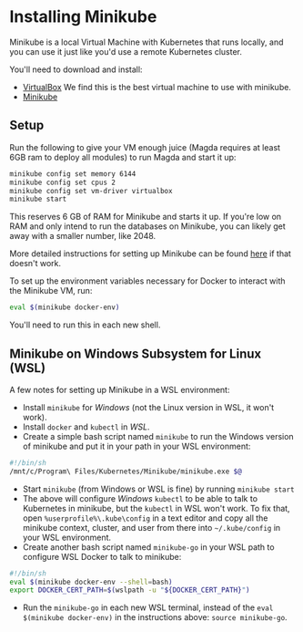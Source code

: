 # Installing Minikube

Minikube is a local Virtual Machine with Kubernetes that runs locally, and you can use it just like you'd use a remote Kubernetes cluster.

You'll need to download and install:

-   [VirtualBox](https://www.virtualbox.org/wiki/Downloads) We find this is the best virtual machine to use with minikube.
-   [Minikube](https://github.com/kubernetes/minikube)

## Setup

Run the following to give your VM enough juice (Magda requires at least 6GB ram to deploy all modules) to run Magda and start it up:

```bash
minikube config set memory 6144
minikube config set cpus 2
minikube config set vm-driver virtualbox
minikube start
```

This reserves 6 GB of RAM for Minikube and starts it up. If you're low on RAM and only intend to run the databases on Minikube, you can likely get away with a smaller number, like 2048.

More detailed instructions for setting up Minikube can be found [here](https://github.com/kubernetes/minikube) if that doesn't work.

To set up the environment variables necessary for Docker to interact with the Minikube VM, run:

```bash
eval $(minikube docker-env)
```

You'll need to run this in each new shell.

## Minikube on Windows Subsystem for Linux (WSL)

A few notes for setting up Minikube in a WSL environment:

-   Install `minikube` for _Windows_ (not the Linux version in WSL, it won't work).
-   Install `docker` and `kubectl` in _WSL_.
-   Create a simple bash script named `minikube` to run the Windows version of minikube and put it in your path in your WSL environment:

```bash
#!/bin/sh
/mnt/c/Program\ Files/Kubernetes/Minikube/minikube.exe $@
```

-   Start `minikube` (from Windows or WSL is fine) by running `minikube start`
-   The above will configure _Windows_ `kubectl` to be able to talk to Kubernetes in minikube, but the `kubectl` in WSL won't work. To fix that, open `%userprofile%\.kube\config` in a text editor and copy all the minikube context, cluster, and user from there into `~/.kube/config` in your WSL environment.
-   Create another bash script named `minikube-go` in your WSL path to configure WSL Docker to talk to minikube:

```bash
#!/bin/sh
eval $(minikube docker-env --shell=bash)
export DOCKER_CERT_PATH=$(wslpath -u "${DOCKER_CERT_PATH}")
```

-   Run the `minikube-go` in each new WSL terminal, instead of the `eval $(minikube docker-env)` in the instructions above: `source minikube-go`.
